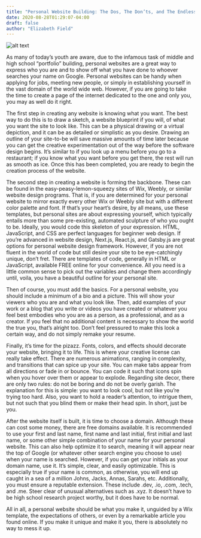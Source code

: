```yaml
---
title: "Personal Website Building: The Dos, The Don’ts, and The Endless Possibilities"
date: 2020-08-28T01:29:07-04:00
draft: false
author: "Elizabeth Field"
---
```

![alt text](https://miro.medium.com/max/8000/1*INQOqFg9aha-aEJbqhXQUw.jpeg "Logo Title Text 1")

As many of today’s youth are aware, due to the infamous task of middle and high school “portfolio” building, personal websites are a great way to express who you are and to show off what you have done to whoever searches your name on Google. Personal websites can be handy when applying for jobs, meeting new people, or simply in establishing yourself in the vast domain of the world wide web. However, if you are going to take the time to create a page of the internet dedicated to the one and only you, you may as well do it right.

The first step in creating any website is knowing what you want. The best way to do this is to draw a sketch, a website blueprint if you will, of what you want the site to look like. This can be a physical drawing or a virtual depiction, and it can be as detailed or simplistic as you desire. Drawing an outline of your site-to-be will save massive amounts of time later because you can get the creative experimentation out of the way before the software design begins. It’s similar to if you look up a menu before you go to a restaurant; if you know what you want before you get there, the rest will run as smooth as ice. Once this has been completed, you are ready to begin the creation process of the website.

The second step in creating a website is forming the backbone. These can be found in the easy-peasy-lemon-squeezy sites of Wix, Weebly, or similar website design programs. That is, if you are determined for your personal website to mirror exactly every other Wix or Weebly site but with a different color palette and font. If that’s your heart’s desire, by all means, use these templates, but personal sites are about expressing yourself, which typically entails more than some pre-existing, automated sculpture of who you ought to be. Ideally, you would code this skeleton of your expression. HTML, JavaScript, and CSS are perfect languages for beginner web design. If you’re advanced in website design, Next.js, React.js, and Gatsby.js are great options for personal website design framework. However, if you are not fluent in the world of code but still desire your site to be eye-catchingly unique, don’t fret. There are templates of code, generally in HTML or JavaScript, available FREE online for your convenience. All you need is a little common sense to pick out the variables and change them accordingly until, voila, you have a beautiful outline for your personal site.

Then of course, you must add the basics. For a personal website, you should include a minimum of a bio and a picture. This will show your viewers who you are and what you look like. Then, add examples of your work or a blog that you write or videos you have created or whatever you feel best embodies who you are as a person, as a professional, and as a creator. If you feel that no additional content is necessary to show the world the true you, that’s alright too. Don’t feel pressured to make this look a certain way, and do not simply remake your resume.

Finally, it’s time for the pizazz. Fonts, colors, and effects should decorate your website, bringing it to life. This is where your creative license can really take effect. There are numerous animations, ranging in complexity, and transitions that can spice up your site. You can make tabs appear from all directions or fade in or bounce. You can code it such that icons spin when you hover over them or appear to explode. Regarding site decor, there are only two rules: do not be boring and do not be overly garish. The explanation for this is simple: you want to look cool, but not like you’re trying too hard. Also, you want to hold a reader’s attention, to intrigue them, but not such that you blind them or make their head spin. In short, just be you.

After the website itself is built, it is time to choose a domain. Although these can cost some money, there are free domains available. It is recommended to use your first and last name, first name and last initial, first initial and last name, or some other simple combination of your name for your personal website. This can also help optimize it to search, meaning it will appear near the top of Google (or whatever other search engine you choose to use) when your name is searched. However, if you can get your initials as your domain name, use it. It’s simple, clear, and easily optimizable. This is especially true if your name is common, as otherwise, you will end up caught in a sea of a million Johns, Jacks, Annas, Sarahs, etc. Additionally, you must ensure a reputable extension. These include .dev, .io, .com, .tech, and .me. Steer clear of unusual alternatives such as .xyz. It doesn’t have to be high school research project worthy, but it does have to be normal.

All in all, a personal website should be what you make it, unguided by a Wix template, the expectations of others, or even by a remarkable article you found online. If you make it unique and make it you, there is absolutely no way to mess it up.
